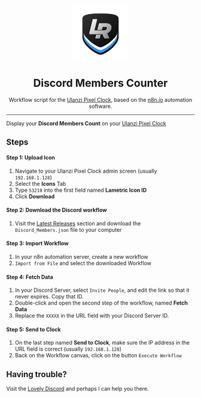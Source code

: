 <p align="center">
<img width="150" height="150" alt="Lovely Sim Racing" src="images/lr-logo-small.png">
</p>

<h1 align="center">Discord Members Counter</h1>

<p align="center">
Workflow script for the <a href="https://j76.me/PixelClock">Ulanzi Pixel Clock</a>, based on the <a href="https://n8n.io">n8n.io</a> automation software.
</p>
 
---

Display your **Discord Members Count** on your [Ulanzi Pixel Clock](https://j76.me/PixelClock)

## Steps

#### Step 1: Upload Icon
1. Navigate to your Ulanzi Pixel Clock admin screen (usually `192.168.1.128`)
2. Select the **Icons** Tab
3. Type `53218` into the first field named **Lametric Icon ID**
4. Click **Download**

#### Step 2: Download the Discord workflow
1. Visit the [Latest Releases](https://github.com/cdemetriadis/lovely-pixelclock-n8n/releases) section and download the `Discord_Members.json` file to your computer

#### Step 3: Import Workflow
1. In your n8n automation server, create a new workflow
2. `Import from File` and select the downloaded Workflow

#### Step 4: Fetch Data
1. In your Discord Server, select `Invite People`, and edit the link so that it never expires. Copy that ID.
2. Double-click and open the second step of the workflow, named **Fetch Data**
3. Replace the `XXXXX` in the URL field with your Discord Server ID. 

#### Step 5: Send to Clock
1. On the last step named **Send to Clock**, make sure the IP address in the URL field is correct (usually `192.168.1.128`)
2. Back on the Workflow canvas, click on the button `Execute Workflow`


## Having trouble?
Visit the [Lovely Discord](https://j76.me/LSRDiscord) and perhaps I can help you there.